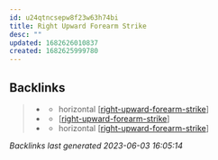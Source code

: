 ```yaml
---
id: u24qtncsepw8f23w63h74bi
title: Right Upward Forearm Strike
desc: ""
updated: 1682626010837
created: 1682625999780
---
```


## Backlinks

> - [](..\techniques\hobbies.karate.kenpo.techniques.twin-kimono.md)
>   - horizontal [[right-upward-forearm-strike]]
> - [](..\techniques\lone-kimono.md)
>   - [[right-upward-forearm-strike]]
> - [](..\techniques\twin-kimono.md)
>   - horizontal [[right-upward-forearm-strike]]

_Backlinks last generated 2023-06-03 16:05:14_

[//begin]: # "Autogenerated link references for markdown compatibility"
[right-upward-forearm-strike]: right-upward-forearm-strike.md "Right Upward Forearm Strike"
[//end]: # "Autogenerated link references"
